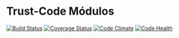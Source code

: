 # Trust-Code Módulos

[![Build Status](https://travis-ci.org/Trust-Code/trust-addons.svg?branch=8.0)](https://travis-ci.org/Trust-Code/trust-addons)
[![Coverage Status](https://coveralls.io/repos/Trust-Code/trust-addons/badge.svg?branch=8.0)](https://coveralls.io/r/Trust-Code/trust-addons?branch=8.0)
[![Code Climate](https://codeclimate.com/github/Trust-Code/trust-addons/badges/gpa.svg)](https://codeclimate.com/github/Trust-Code/trust-addons)
[![Code Health](https://landscape.io/github/Trust-Code/trust-addons/8.0/landscape.svg?style=flat)](https://landscape.io/github/Trust-Code/trust-addons/8.0)
